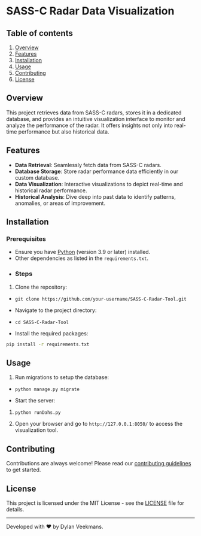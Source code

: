 # SASS-C Radar Data Visualization
## Table of contents

1.  [Overview](#overview)
2.  [Features](#features)
3.  [Installation](#installation)
4.  [Usage](#usage)
5.  [Contributing](#contributing)
6.  [License](#license)
## Overview

This project retrieves data from SASS-C radars, stores it in a dedicated database, and provides an intuitive visualization interface to monitor and analyze the performance of the radar. It offers insights not only into real-time performance but also historical data.

## Features
-   **Data Retrieval**: Seamlessly fetch data from SASS-C radars.
-   **Database Storage**: Store radar performance data efficiently in our custom database.
-   **Data Visualization**: Interactive visualizations to depict real-time and historical radar performance.
-   **Historical Analysis**: Dive deep into past data to identify patterns, anomalies, or areas of improvement.
## Installation
### Prerequisites

-   Ensure you have [Python](https://www.python.org/) (version 3.9 or later) installed.
-   Other dependencies as listed in the `requirements.txt`.
- ### Steps

1.  Clone the repository:
    

-   `git clone https://github.com/your-username/SASS-C-Radar-Tool.git` 
    
-   Navigate to the project directory:

    
-   `cd SASS-C-Radar-Tool` 
    
-   Install the required packages:

    

```bash
pip install -r requirements.txt
```
## Usage

1.  Run migrations to setup the database:

-   `python manage.py migrate` 
    
-   Start the server:

1.  `python runDahs.py` 
    
2.  Open your browser and go to `http://127.0.0.1:8050/` to access the visualization tool.

## Contributing

Contributions are always welcome! Please read our [contributing guidelines](https://chat.openai.com/c/CONTRIBUTING.md) to get started.

## License

This project is licensed under the MIT License - see the [LICENSE](LICENSE) file for details.

----------

Developed with ❤️ by Dylan Veekmans.
